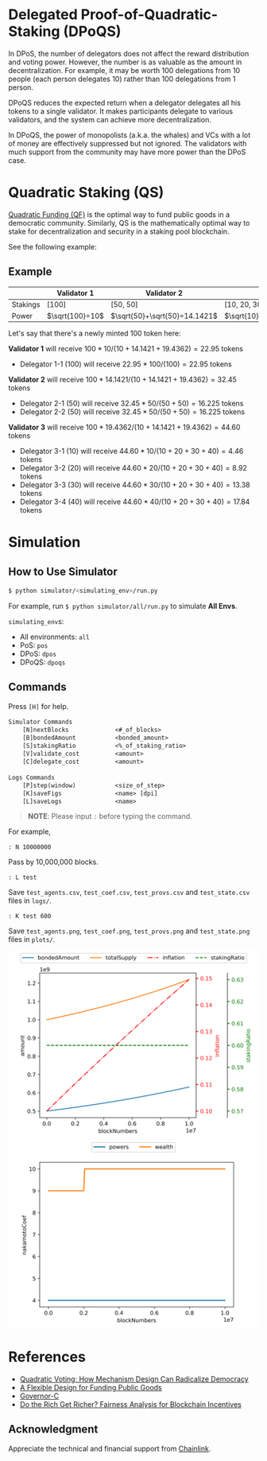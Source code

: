 
# Delegated Proof-of-Quadratic-Staking (DPoQS)

In DPoS, the number of delegators does not affect the reward distribution and voting power.
However, the number is as valuable as the amount in decentralization.
For example, it may be worth 100 delegations from 10 people (each person delegates 10) rather than 100 delegations from 1 person.

DPoQS reduces the expected return when a delegator delegates all his tokens to a single validator.
It makes participants delegate to various validators, and the system can achieve more decentralization.

In DPoQS, the power of monopolists (a.k.a. the whales) and VCs with a lot of money are effectively suppressed but not ignored.
The validators with much support from the community may have more power than the DPoS case.

# Quadratic Staking (QS)

[Quadratic Funding (QF)](https://wtfisqf.com/?grant=&grant=&grant=&grant=&match=1000) is the optimal way to fund public goods in a democratic community.
Similarly, QS is the mathematically optimal way to stake for decentralization and security in a staking pool blockchain.

See the following example:

## Example

|   | Validator 1 | Validator 2 | Validator 3 | 
|---|---|---|---|
|Stakings|[100]|[50, 50]|[10, 20, 30, 40]|
|Power|$\sqrt{100}=10$|$\sqrt{50}+\sqrt{50}=14.1421$|$\sqrt{10}+\sqrt{20}+\sqrt{30}+\sqrt{40}=19.4362$|

Let's say that there's a newly minted $100$ token here:

**Validator 1** will receive $100 * 10 / (10 + 14.1421 + 19.4362) = 22.95$ tokens
* Delegator 1-1 ($100$) will receive $22.95 * 100 / (100) = 22.95$ tokens

**Validator 2** will receive $100 * 14.1421 / (10 + 14.1421 + 19.4362) = 32.45$ tokens
* Delegator 2-1 ($50$) will receive $32.45 * 50 / (50 + 50) = 16.225$ tokens
* Delegator 2-2 ($50$) will receive $32.45 * 50 / (50 + 50) = 16.225$ tokens

**Validator 3** will receive $100 * 19.4362 / (10 + 14.1421 + 19.4362) = 44.60$ tokens
* Delegator 3-1 ($10$) will receive $44.60 * 10 / (10 + 20 + 30 + 40) = 4.46$ tokens
* Delegator 3-2 ($20$) will receive $44.60 * 20 / (10 + 20 + 30 + 40) = 8.92$ tokens
* Delegator 3-3 ($30$) will receive $44.60 * 30 / (10 + 20 + 30 + 40) = 13.38$ tokens
* Delegator 3-4 ($40$) will receive $44.60 * 40 / (10 + 20 + 30 + 40) = 17.84$ tokens

<!--
Level 1: Distributes Quadratic
    * Level 2: Distributes Linearly
-->

<!-- effect: more decentralizing -->


<!--
# Features

- Like monopoly cost, delegation to a single validator with a pretty penny is economically sublated.
- Quadratic Funding: More support, more rewards.

# Discussion

- Identity: DPoQS is the compromise between 1$1V and 1P1V. It needs the identity.

# Notes

- In this simulation, self-delegating is unavailable.
-->

# Simulation

## How to Use Simulator

```bash
$ python simulator/<simulating_env>/run.py
```

For example, run `$ python simulator/all/run.py` to simulate **All Envs**.

`simulating_env`s:

* All environments: `all`
* PoS: `pos`
* DPoS: `dpos`
* DPoQS: `dpoqs`

## Commands

Press `[H]` for help.

```
Simulator Commands
    [N]nextBlocks             <#_of_blocks>
    [B]bondedAmount           <bonded_amount>
    [S]stakingRatio           <%_of_staking_ratio>
    [V]validate_cost          <amount>
    [C]delegate_cost          <amount>

Logs Commands
    [P]step(window)           <size_of_step>
    [K]saveFigs               <name> [dpi]
    [L]saveLogs               <name>
```

> **NOTE**: Please input `:` before typing the command.

For example,

```
: N 10000000
```

Pass by 10,000,000 blocks.

```
: L test
```

Save `test_agents.csv`, `test_coef.csv`, `test_provs.csv` and `test_state.csv` files in `logs/`.

```
: K test 600
```

Save `test_agents.png`, `test_coef.png`, `test_provs.png` and `test_state.png` files in `plots/`.

![dpoqs2_state](plots/dpoqs2_state.png)
![dpoqs2_coef](plots/dpoqs2_coef.png)

# References

- [Quadratic Voting: How Mechanism Design Can Radicalize Democracy](https://www.aeaweb.org/articles?id=10.1257/pandp.20181002)
- [A Flexible Design for Funding Public Goods](https://arxiv.org/pdf/1809.06421.pdf)
- [Governor-C](https://github.com/D3LAB-DAO/Governor-C)
- [Do the Rich Get Richer? Fairness Analysis for Blockchain Incentives](https://dl.acm.org/doi/abs/10.1145/3448016.3457285)

## Acknowledgment

Appreciate the technical and financial support from [Chainlink](https://chain.link).

<!--
# TODO
- set bondedAmount
- Cost norm dist.
- Smart agents (AI)
- Transition Progress Bar
-->

<!--
# TODO?
- N step: for loop -> one transition
- Console mode
- Genesis JSON
- Exception handling
- Supernova
    - Distributions
- x-axis w/ time (d/m/y)
-->
